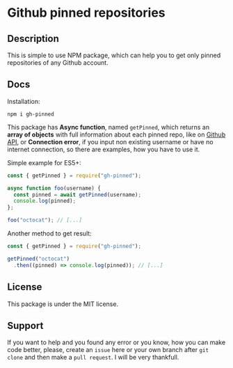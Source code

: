 # Github pinned repositories

## Description

This is simple to use NPM package, which can help you to get only pinned repositories of any Github account.

## Docs

Installation:

```
npm i gh-pinned
```

This package has **Async function**, named `getPinned`, which returns an **array of objects** with full information about each pinned repo, like on [Github API](https://docs.github.com/en/rest/reference/repos#get-a-repository), or **Connection error**, if you input non existing username or have no internet connection, so there are examples, how you have to use it.

Simple example for ES5+:

```JavaScript
const { getPinned } = require("gh-pinned");

async function foo(username) {
  const pinned = await getPinned(username);
  console.log(pinned);
};

foo("octocat"); // [...]
```

Another method to get result:

```JavaScript
const { getPinned } = require("gh-pinned");

getPinned("octocat")
  .then((pinned) => console.log(pinned)); // [...]
```

## License

This package is under the MIT license.

## Support

If you want to help and you found any error or you know, how you can make code better, please, create an `issue` here or your own branch after `git clone` and then make a `pull request`. I will be very thankfull.
